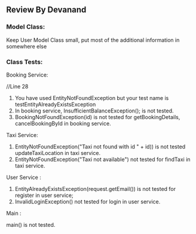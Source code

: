 ## Review By Devanand

### Model Class:
Keep User Model Class small, put most of the additional information in somewhere else

### Class Tests:
Booking Service:

//Line 28
1. You have used EntityNotFoundException but your test name is testEntityAlreadyExistsException
2. In booking service, InsufficientBalanceException(); is not tested.
3. BookingNotFoundException(id) is not tested for getBookingDetails, cancelBookingById in booking service.

Taxi Service:

1.  EntityNotFoundException("Taxi not found with id " + id)) is not tested updateTaxiLocation in taxi service.
2.  EntityNotFoundException("Taxi not available") not tested for findTaxi in taxi service.

User Service :
1.  EntityAlreadyExistsException(request.getEmail()) is not tested for register in user service;
2. InvalidLoginException() not tested for login in user service.

Main :

main() is not tested.
